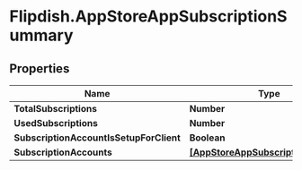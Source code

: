 # Flipdish.AppStoreAppSubscriptionSummary

## Properties
Name | Type | Description | Notes
------------ | ------------- | ------------- | -------------
**TotalSubscriptions** | **Number** |  | [optional] 
**UsedSubscriptions** | **Number** |  | [optional] 
**SubscriptionAccountIsSetupForClient** | **Boolean** |  | [optional] 
**SubscriptionAccounts** | [**[AppStoreAppSubscriptionAccount]**](AppStoreAppSubscriptionAccount.md) |  | [optional] 


